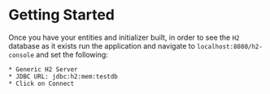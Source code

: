 # Getting Started

Once you have your entities and initializer built, in order to see the `H2` database as it exists run the application and navigate to `localhost:8080/h2-console` and set the following: 

    * Generic H2 Server
    * JDBC URL: jdbc:h2:mem:testdb
    * Click on Connect 

